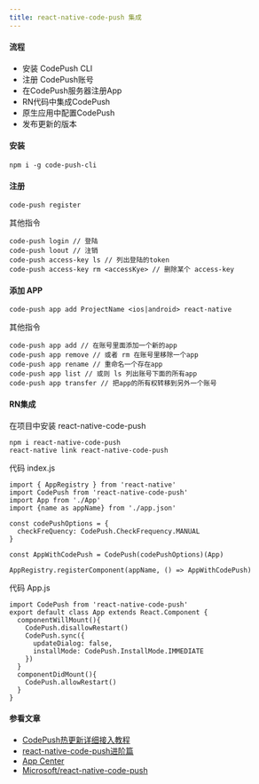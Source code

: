 ```yaml
---
title: react-native-code-push 集成
---
```


#### 流程

- 安装 CodePush CLI
- 注册 CodePush账号
- 在CodePush服务器注册App
- RN代码中集成CodePush
- 原生应用中配置CodePush
- 发布更新的版本

#### 安装

```
npm i -g code-push-cli
```

#### 注册

```
code-push register
```
其他指令
```
code-push login // 登陆
code-push loout // 注销
code-push access-key ls // 列出登陆的token
code-push access-key rm <accessKye> // 删除某个 access-key
```

#### 添加 APP

```
code-push app add ProjectName <ios|android> react-native
```
其他指令
```
code-push app add // 在账号里面添加一个新的app
code-push app remove // 或者 rm 在账号里移除一个app
code-push app rename // 重命名一个存在app
code-push app list // 或则 ls 列出账号下面的所有app
code-push app transfer // 把app的所有权转移到另外一个账号
```

#### RN集成

在项目中安装 react-native-code-push
```
npm i react-native-code-push
react-native link react-native-code-push
```
代码 index.js
```
import { AppRegistry } from 'react-native'
import CodePush from 'react-native-code-push'
import App from './App'
import {name as appName} from './app.json'

const codePushOptions = {
  checkFreQuency: CodePush.CheckFrequency.MANUAL
}

const AppWithCodePush = CodePush(codePushOptions)(App)

AppRegistry.registerComponent(appName, () => AppWithCodePush)
```
代码 App.js
```
import CodePush from 'react-native-code-push'
export default class App extends React.Component {
  componentWillMount(){
    CodePush.disallowRestart()
    CodePush.sync({
      updateDialog: false,
      installMode: CodePush.InstallMode.IMMEDIATE
    })
  }
  componentDidMount(){
    CodePush.allowRestart()
  }
}
```

#### 参看文章
- [CodePush热更新详细接入教程](https://www.jianshu.com/p/6a5e00d22723)
- [react-native-code-push进阶篇](https://www.jianshu.com/p/6e96c6038d80)
- [App Center](https://appcenter.ms)
- [Microsoft/react-native-code-push](https://github.com/Microsoft/react-native-code-push)